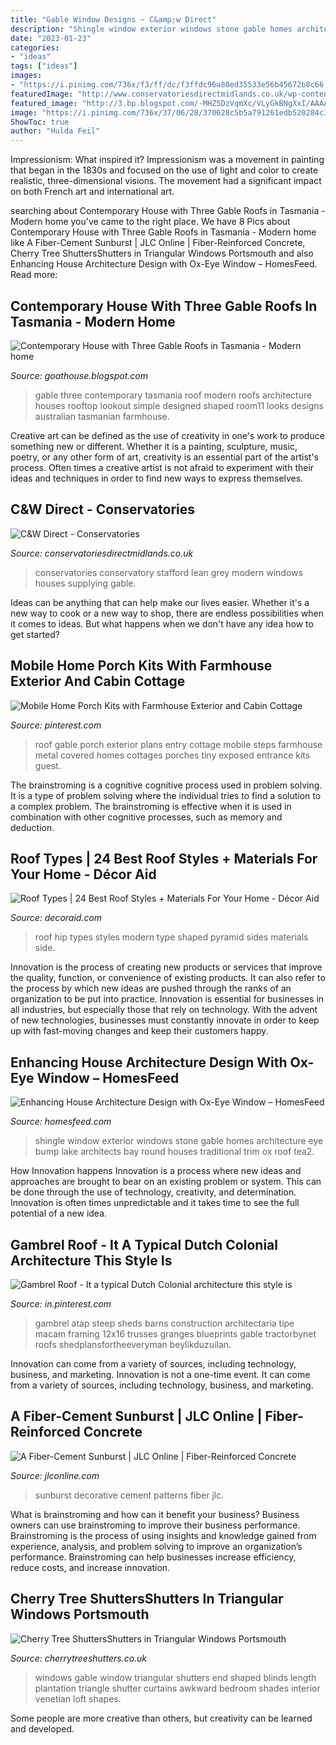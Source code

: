 ```yaml
---
title: "Gable Window Designs ~ C&amp;w Direct"
description: "Shingle window exterior windows stone gable homes architecture eye bump lake architects bay round houses traditional trim ox roof tea2"
date: "2023-01-23"
categories:
- "ideas"
tags: ["ideas"]
images:
- "https://i.pinimg.com/736x/f3/ff/dc/f3ffdc96a80ed35533e56b45672b8c66.jpg"
featuredImage: "http://www.conservatoriesdirectmidlands.co.uk/wp-content/uploads/2016/03/1818.jpg"
featured_image: "http://3.bp.blogspot.com/-MHZ5DzVqmXc/VLyGkBNgXxI/AAAAAAAADvI/fK-TVnlyjlw/w1200-h630-p-nu/three%2Bgable%2Broof%2B-%2BLookout%2BHouse%2BTasmania%2B(13).jpg"
image: "https://i.pinimg.com/736x/37/06/28/370628c5b5a791261edb520284c3bd4c.jpg"
ShowToc: true
author: "Hulda Feil"
---
```



Impressionism: What inspired it?
Impressionism was a movement in painting that began in the 1830s and focused on the use of light and color to create realistic, three-dimensional visions. The movement had a significant impact on both French art and international art.

	

		
searching about Contemporary House with Three Gable Roofs in Tasmania - Modern home you've came to the right place. We have 8 Pics about Contemporary House with Three Gable Roofs in Tasmania - Modern home like A Fiber-Cement Sunburst | JLC Online | Fiber-Reinforced Concrete, Cherry Tree ShuttersShutters in Triangular Windows Portsmouth and also Enhancing House Architecture Design with Ox-Eye Window – HomesFeed. Read more:
		
    
## Contemporary House With Three Gable Roofs In Tasmania - Modern Home

<img loading=lazy src="http://3.bp.blogspot.com/-MHZ5DzVqmXc/VLyGkBNgXxI/AAAAAAAADvI/fK-TVnlyjlw/w1200-h630-p-nu/three%2Bgable%2Broof%2B-%2BLookout%2BHouse%2BTasmania%2B(13).jpg" onerror="this.onerror=null;this.src='https://tse4.mm.bing.net/th?id=OIP.sUbVSMYugLrYVq___F_PPgHaD4&amp;pid=15.1';" alt="Contemporary House with Three Gable Roofs in Tasmania - Modern home">

_Source: goathouse.blogspot.com_

>gable three contemporary tasmania roof modern roofs architecture houses rooftop lookout simple designed shaped room11 looks designs australian tasmanian farmhouse. 

	

Creative art can be defined as the use of creativity in one's work to produce something new or different. Whether it is a painting, sculpture, music, poetry, or any other form of art, creativity is an essential part of the artist's process. Often times a creative artist is not afraid to experiment with their ideas and techniques in order to find new ways to express themselves.

    
## C&amp;W Direct - Conservatories

<img loading=lazy src="http://www.conservatoriesdirectmidlands.co.uk/wp-content/uploads/2016/03/1818.jpg" onerror="this.onerror=null;this.src='https://tse3.mm.bing.net/th?id=OIP.Li02CUYH0VFQnyk3Tnv2mAHaLE&amp;pid=15.1';" alt="C&amp;W Direct - Conservatories">

_Source: conservatoriesdirectmidlands.co.uk_

>conservatories conservatory stafford lean grey modern windows houses supplying gable. 

	

Ideas can be anything that can help make our lives easier. Whether it's a new way to cook or a new way to shop, there are endless possibilities when it comes to ideas. But what happens when we don't have any idea how to get started? 

    
## Mobile Home Porch Kits With Farmhouse Exterior And Cabin Cottage

<img loading=lazy src="https://i.pinimg.com/736x/f3/ff/dc/f3ffdc96a80ed35533e56b45672b8c66.jpg" onerror="this.onerror=null;this.src='https://tse1.mm.bing.net/th?id=OIP.eDgY2h_74M4dlq229eg3pAHaLH&amp;pid=15.1';" alt="Mobile Home Porch Kits with Farmhouse Exterior and Cabin Cottage">

_Source: pinterest.com_

>roof gable porch exterior plans entry cottage mobile steps farmhouse metal covered homes cottages porches tiny exposed entrance kits guest. 

	

The brainstroming is a cognitive cognitive process used in problem solving. It is a type of problem solving where the individual tries to find a solution to a complex problem. The brainstroming is effective when it is used in combination with other cognitive processes, such as memory and deduction.

    
## Roof Types | 24 Best Roof Styles + Materials For Your Home - Décor Aid

<img loading=lazy src="https://www.decoraid.com/wp-content/uploads/2018/10/modern-hip-roof-style-house.jpg" onerror="this.onerror=null;this.src='https://tse4.mm.bing.net/th?id=OIP.dzbnhL1r2brty03XrmvSnQHaE7&amp;pid=15.1';" alt="Roof Types | 24 Best Roof Styles + Materials For Your Home - Décor Aid">

_Source: decoraid.com_

>roof hip types styles modern type shaped pyramid sides materials side. 

	

Innovation is the process of creating new products or services that improve the quality, function, or convenience of existing products. It can also refer to the process by which new ideas are pushed through the ranks of an organization to be put into practice. Innovation is essential for businesses in all industries, but especially those that rely on technology. With the advent of new technologies, businesses must constantly innovate in order to keep up with fast-moving changes and keep their customers happy.

    
## Enhancing House Architecture Design With Ox-Eye Window – HomesFeed

<img loading=lazy src="http://homesfeed.com/wp-content/uploads/2015/03/front-house-view-grey-stone-wall-light-grey-stone-brick-wall-white-ox-eye-window-square-white-framed-window-half-round-white-window-white-blind.jpg" onerror="this.onerror=null;this.src='https://tse4.mm.bing.net/th?id=OIP.i0EVVIKkKCjLGpwXlKqRlAHaLN&amp;pid=15.1';" alt="Enhancing House Architecture Design with Ox-Eye Window – HomesFeed">

_Source: homesfeed.com_

>shingle window exterior windows stone gable homes architecture eye bump lake architects bay round houses traditional trim ox roof tea2. 

	

How Innovation happens
Innovation is a process where new ideas and approaches are brought to bear on an existing problem or system. This can be done through the use of technology, creativity, and determination. Innovation is often times unpredictable and it takes time to see the full potential of a new idea.

    
## Gambrel Roof - It A Typical Dutch Colonial Architecture This Style Is

<img loading=lazy src="https://i.pinimg.com/736x/37/06/28/370628c5b5a791261edb520284c3bd4c.jpg" onerror="this.onerror=null;this.src='https://tse1.mm.bing.net/th?id=OIP.WyN2nAc2xPl3PORkDWcXZAHaGg&amp;pid=15.1';" alt="Gambrel Roof - It a typical Dutch Colonial architecture this style is">

_Source: in.pinterest.com_

>gambrel atap steep sheds barns construction architectaria tipe macam framing 12x16 trusses granges blueprints gable tractorbynet roofs shedplansfortheeveryman beylikduzuilan. 

	

Innovation can come from a variety of sources, including technology, business, and marketing.
Innovation is not a one-time event. It can come from a variety of sources, including technology, business, and marketing.

    
## A Fiber-Cement Sunburst | JLC Online | Fiber-Reinforced Concrete

<img loading=lazy src="https://cdnassets.hw.net/04/85/964fc4eb4a049221a7202165e02d/2033470193-1003-jlc-fibercemsunburst-hero-tcm96-1171332.jpg" onerror="this.onerror=null;this.src='https://tse2.mm.bing.net/th?id=OIP.G5BrfKhCyk0fNqZa8E9E_gHaE8&amp;pid=15.1';" alt="A Fiber-Cement Sunburst | JLC Online | Fiber-Reinforced Concrete">

_Source: jlconline.com_

>sunburst decorative cement patterns fiber jlc. 

	

What is brainstroming and how can it benefit your business?
Business owners can use brainstroming to improve their business performance. Brainstroming is the process of using insights and knowledge gained from experience, analysis, and problem solving to improve an organization’s performance. Brainstroming can help businesses increase efficiency, reduce costs, and increase innovation.

    
## Cherry Tree ShuttersShutters In Triangular Windows Portsmouth

<img loading=lazy src="https://www.cherrytreeshutters.co.uk/wp-content/uploads/2013/07/IMAG0183-1024x613.jpg" onerror="this.onerror=null;this.src='https://tse2.mm.bing.net/th?id=OIP.uN7RalB5yQD3czygnBSNvwHaEb&amp;pid=15.1';" alt="Cherry Tree ShuttersShutters in Triangular Windows Portsmouth">

_Source: cherrytreeshutters.co.uk_

>windows gable window triangular shutters end shaped blinds length plantation triangle shutter curtains awkward bedroom shades interior venetian loft shapes. 

	

Some people are more creative than others, but creativity can be learned and developed.

